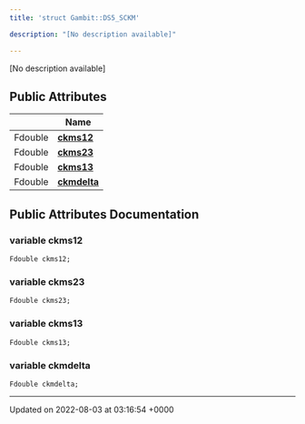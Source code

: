 ```yaml
---
title: 'struct Gambit::DS5_SCKM'

description: "[No description available]"

---
```









[No description available]

## Public Attributes

|                | Name           |
| -------------- | -------------- |
| Fdouble | **[ckms12](/documentation/code/gambit_sphinx/classes/structgambit_1_1ds5__sckm/#variable-ckms12)**  |
| Fdouble | **[ckms23](/documentation/code/gambit_sphinx/classes/structgambit_1_1ds5__sckm/#variable-ckms23)**  |
| Fdouble | **[ckms13](/documentation/code/gambit_sphinx/classes/structgambit_1_1ds5__sckm/#variable-ckms13)**  |
| Fdouble | **[ckmdelta](/documentation/code/gambit_sphinx/classes/structgambit_1_1ds5__sckm/#variable-ckmdelta)**  |

## Public Attributes Documentation

### variable ckms12

```
Fdouble ckms12;
```


### variable ckms23

```
Fdouble ckms23;
```


### variable ckms13

```
Fdouble ckms13;
```


### variable ckmdelta

```
Fdouble ckmdelta;
```


-------------------------------

Updated on 2022-08-03 at 03:16:54 +0000
